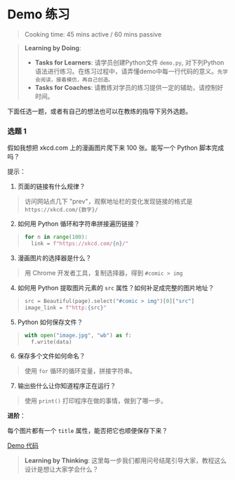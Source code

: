 # Demo 练习
> Cooking time: 45 mins active / 60 mins passive

> **Learning by Doing**:
> - **Tasks for Learners**: 请学员创建Python文件 `demo.py`, 对下列Python语法进行练习。在练习过程中，请弄懂demo中每一行代码的意义。`先学会阅读，接着模仿，再自己创造。`
> - **Tasks for Coaches**: 请教练对学员的练习提供一定的辅助，请控制好时间。

下面任选一题，或者有自己的想法也可以在教练的指导下另外选题。

### 选题 1

假如我想把 xkcd.com 上的漫画图片爬下来 100 张。能写一个 Python 脚本完成吗？

提示：

1. 页面的链接有什么规律？
  > 访问网站点几下 "prev"，观察地址栏的变化发现链接的格式是 `https://xkcd.com/{数字}/`
2. 如何用 Python 循环和字符串拼接遍历链接？
  > ```python
  > for n in range(100):
  >   link = f"https://xkcd.com/{n}/"
  > ```
3. 漫画图片的选择器是什么？
  > 用 Chrome 开发者工具，复制选择器，得到 `#comic > img`
4. 如何用 Python 提取图片元素的 `src` 属性？如何补足成完整的图片地址？
  > ```python
  > src = Beautiful(page).select("#comic > img")[0]["src"]
  > image_link = f"http:{src}"
  > ```
5. Python 如何保存文件？
  > ```python
  > with open("image.jpg", "wb") as f:
  >   f.write(data)
  > ```
6. 保存多个文件如何命名？
  > 使用 `for` 循环的循环变量，拼接字符串。
7. 输出些什么让你知道程序正在运行？
  > 使用 `print()` 打印程序在做的事情，做到了哪一步。

**进阶**：

每个图片都有一个 `title` 属性，能否把它也顺便保存下来？

[Demo 代码](./demo1.py)

> **Learning by Thinking**: 这里每一步我们都用问号结尾引导大家，教程这么设计是想让大家学会什么？